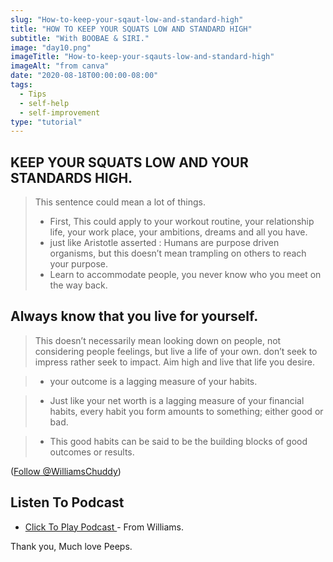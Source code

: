 ```yaml
---
slug: "How-to-keep-your-sqaut-low-and-standard-high"
title: "HOW TO KEEP YOUR SQUATS LOW AND STANDARD HIGH"
subtitle: "With BOOBAE & SIRI."
image: "day10.png"
imageTitle: "How-to-keep-your-sqauts-low-and-standard-high"
imageAlt: "from canva"
date: "2020-08-18T00:00:00-08:00"
tags:
  - Tips
  - self-help
  - self-improvement
type: "tutorial"
---
```



## KEEP YOUR SQUATS LOW AND YOUR STANDARDS HIGH.


> This sentence could mean a lot of things.
> - First, This could apply to your workout routine, your relationship life, your work  place, your ambitions, dreams and all you have.
> - just like Aristotle asserted : Humans are purpose driven organisms, but this doesn’t mean trampling on others to reach your purpose.
> - Learn to accommodate people, you never know who you meet on the way back.


## Always know that you live for yourself.

> This doesn’t necessarily mean  looking down on people, not considering people feelings, but live a life of your own. don’t seek to  impress rather seek to impact. Aim high and live that life you desire.
  
>  - your outcome is a lagging measure of your habits.
  
> - Just like your net worth is a lagging measure of your financial habits, every habit you form amounts to something; either good or bad. 


> - This good habits can be said to be the building blocks of good outcomes or results.



 (<a href="https://twitter.com/WilliamsChuddy?ref_src=twsrc%5Etfw" class="twitter-follow-button" data-show-count="false">Follow @WilliamsChuddy</a><script async src="https://platform.twitter.com/widgets.js" charset="utf-8"></script>)



## Listen To Podcast

- [ Click To Play Podcast ](https://anchor.fm/boobaeblog/episodes/Why-You-Should-Pay-Attention-To-Small-Stuff-ei2qr8) - From Williams.

Thank you, Much love Peeps.


